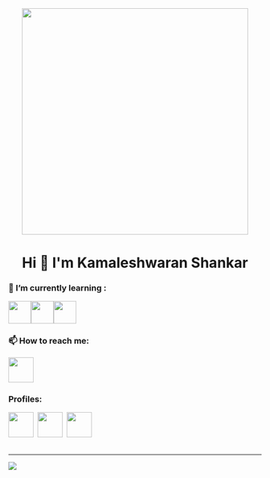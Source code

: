 <div align="center"><img  src="https://gifdb.com/images/file/pikachu-running-with-thunderbolt-jsu7kh3omj9rnx19.gif" width="450" ></div>
<h1 align="center"> Hi 👋 I'm Kamaleshwaran Shankar</h1>

<h3>🌱 I’m currently learning :</h3>

<img src="https://img.icons8.com/external-flaticons-flat-flat-icons/1x/external-java-computer-programming-flaticons-flat-flat-icons.png" width="45"><img src="https://img.icons8.com/fluency/256/c-plus-plus-logo.png" width="45"><img src="https://img.icons8.com/fluency/256/python.png" width="45">

<h3>📫 How to reach me:</h3>

<a href="mailto:shankarkamal52@gmail.com"> 
<img src="https://img.icons8.com/bubbles/1x/gmail-new.png"width="50"></a><br>

<h3> Profiles:</h3>
<a href="https://www.linkedin.com/in/kamaleshwaran-s-21654224b">
<img src="https://img.icons8.com/external-justicon-lineal-color-justicon/256/external-linkedin-social-media-justicon-lineal-color-justicon.png" width="50"></a>&nbsp

<a href="https://www.facebook.com/kamaleshwaran.shankar?mibextid=ZbWKwL ">
<img src="https://img.icons8.com/external-justicon-lineal-color-justicon/256/external-facebook-social-media-justicon-lineal-color-justicon.png" width="50"></a>&nbsp

<a href="https://twitter.com/Kamaleshwaran_3?t=jk3FaXFUiVZtsazx_Y_v_A&s=09">
<img src="https://img.icons8.com/external-justicon-lineal-color-justicon/256/external-twitter-social-media-justicon-lineal-color-justicon.png" width="50"></a><br><br>
<hr>
<a href="https://github.com/Kamaleshwaran11">
<img src="https://raw.githubusercontent.com/kishanrajput23/kishanrajput23/main/images/footer.png"></a>
